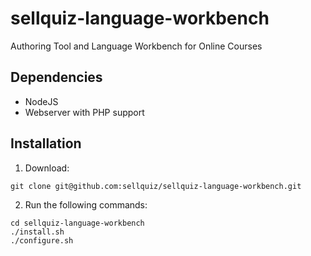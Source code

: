 # sellquiz-language-workbench
Authoring Tool and Language Workbench for Online Courses

## Dependencies

- NodeJS
- Webserver with PHP support

## Installation

1. Download:
```
git clone git@github.com:sellquiz/sellquiz-language-workbench.git
```
2. Run the following commands:
```
cd sellquiz-language-workbench
./install.sh
./configure.sh
```
